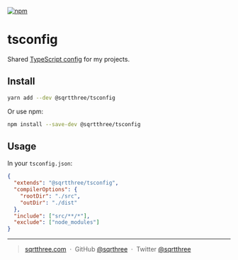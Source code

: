 [![npm](https://img.shields.io/npm/v/@sqrtthree/tsconfig)](https://www.npmjs.com/package/@sqrtthree/tsconfig)

# tsconfig

Shared [TypeScript config](https://www.typescriptlang.org/docs/handbook/tsconfig-json.html#configuration-inheritance-with-extends) for my projects.

## Install

```sh
yarn add --dev @sqrtthree/tsconfig
```

Or use npm:

```sh
npm install --save-dev @sqrtthree/tsconfig
```

## Usage

In your `tsconfig.json`:

```json
{
  "extends": "@sqrtthree/tsconfig",
  "compilerOptions": {
    "rootDir": "./src",
    "outDir": "./dist"
  },
  "include": ["src/**/*"],
  "exclude": ["node_modules"]
}
```

---

> [sqrtthree.com](http://sqrtthree.com/) &nbsp;&middot;&nbsp;
> GitHub [@sqrthree](https://github.com/sqrthree) &nbsp;&middot;&nbsp;
> Twitter [@sqrtthree](https://twitter.com/sqrtthree)
